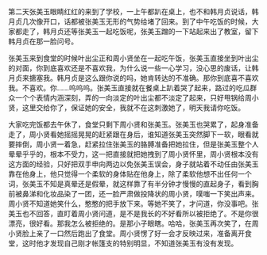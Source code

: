 第二天张美玉眼睛红红的来到了学校，一上午都趴在桌上，也不和韩月贞说话，韩月贞几次像开口，话都被张美玉无形的气势给堵了回来。到了中午吃饭的时候，大家都走了，韩月贞还等张美玉一起吃饭呢，张美玉蹭的一下站起来出了教室，留下韩月贞在那一脸问号。

张美玉来到食堂的时候叶出尘正和周小贤坐在一起吃午饭，张美玉直接坐到叶出尘的对面，你到底喜欢还是不喜欢我，为什么说一些一心学习，没心思的废话，让韩月贞来搪塞我。韩月贞是这么跟你说的吗，她肯转达的不准确。那你到底喜不喜欢我。不喜欢。你……呜呜呜。张美玉直接就在餐桌上趴着哭了起来，路过的吃瓜群众一个个表情内涵深刻，弄的一向淡定的叶出尘都不淡定了起来，只好甩锅给周小贤，这里交给你了，保证她的安全，我就不在这刺激她了，明天我请你吃饭。

大家吃完饭都去午休了，食堂只剩下周小贤和张美玉。张美玉也哭累了，起身准备走了，周小贤看她摇摇晃晃的赶紧跟在身后，谁知道张美玉突然脚下一软，眼看就要摔倒，周小贤一着急，赶紧拉住张美玉的胳膊准备把她拉住，但是张美玉整个人晕晕乎乎的，根本不受力，这一把直接就把她拽到了周小贤怀里，周小贤根本没有这方面的经验，只好把双手申向两边以免张美玉误会，身子就站着不动任由张美玉靠在他身上，他只觉得一个柔软的身体贴在他身上，除了柔软他想不出任何一个词，张美玉不知是真晕还是假晕，就这样靠了有半分钟才慢慢的直起身子，看到胸前被鼻涕和化妆品染了一团，还一脸严肃做投降状的周小贤，噗嗤一下笑出声来。周小贤不知道她笑什么，憨憨的把手放下来。等她不笑了，才问道，你没事吧。张美玉也不回答，直盯着周小贤问道，是不是我长的不好看所以被拒绝了。不是你很漂亮，很好看。那我怎么被拒绝的。是那小子眼瞎。哈哈，张美玉再次笑了，在周小贤脸上亲了一口然后跑出了食堂。周小贤愣了好一会才反映过来，准备离开食堂，这时他才发现自己刚才帐篷支的特别明显，不知道张美玉有没有发现。